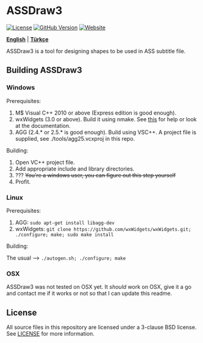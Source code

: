 # ASSDraw3

[![License](https://img.shields.io/badge/License-bsd_3_clause-bsd.svg?color=97CA01&logoColor=blue&style=for-the-badge)](https://opensource.org/license/bsd-3-clause/)
[![GitHub Version](https://img.shields.io/github/v/release/KerimDemirkaynak/assdraw?style=for-the-badge&color=8DDFCB&label=Release)](https://github.com/KerimDemirkaynak/assdraw/releases)
[![Website](https://img.shields.io/badge/Website-kerimdemirkaynak.github.io/assdraw-00215E?style=for-the-badge)](https://kerimdemirkaynak.github.io/assdraw/)

[**English**](README.md) | [**Türkçe**](README.tr.md)

ASSDraw3 is a tool for designing shapes to be used in ASS subtitle file.

## Building ASSDraw3

### Windows

Prerequisites:

1. M$ Visual C++ 2010 or above (Express edition is good enough).
2. wxWidgets (3.0 or above). Build it using nmake. See [this](http://wiki.wxwidgets.org/Compiling_Using_MSVC_On_The_Commandline) for help or look at the documentation.
3. AGG (2.4.* or 2.5.* is good enough). Build using VSC++. A project file is supplied, see ./tools/agg25.vcxproj in this repo.

Building:

1. Open VC++ project file.
2. Add appropriate include and library directories.
3. ??? ~~You're a windows user, you can figure out this step yourself~~
4. Profit.

### Linux

Prerequisites:

1. AGG: `sudo apt-get install libagg-dev`
2. wxWidgets: `git clone https://github.com/wxWidgets/wxWidgets.git; ./configure; make; sudo make install`

Building:

The usual --> `./autogen.sh; ./configure; make`

### OSX

ASSDraw3  was not tested on OSX yet. It *should* work on OSX, give it a go and contact me if it works or not so that I can update this readme.

## License

All source files in this repository are licensed under a 3-clause BSD license. See [LICENSE](LICENSE) for more information.
